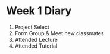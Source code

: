 # Week 1 Diary

1. Project Select
2. Form Group & Meet new classmates 
3. Attended Lecture
4. Attended Tutorial